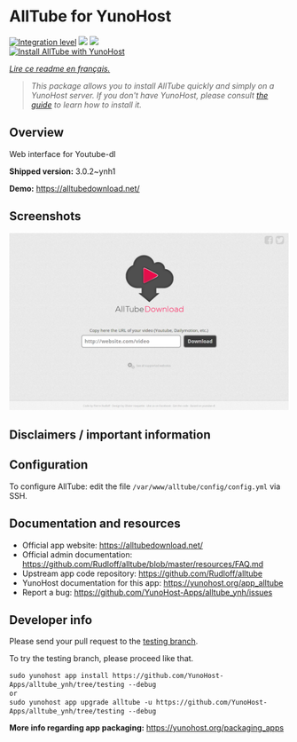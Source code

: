 <!--
N.B.: This README was automatically generated by https://github.com/YunoHost/apps/tree/master/tools/README-generator
It shall NOT be edited by hand.
-->

# AllTube for YunoHost

[![Integration level](https://dash.yunohost.org/integration/alltube.svg)](https://dash.yunohost.org/appci/app/alltube) ![](https://ci-apps.yunohost.org/ci/badges/alltube.status.svg) ![](https://ci-apps.yunohost.org/ci/badges/alltube.maintain.svg)  
[![Install AllTube with YunoHost](https://install-app.yunohost.org/install-with-yunohost.svg)](https://install-app.yunohost.org/?app=alltube)

*[Lire ce readme en français.](./README_fr.md)*

> *This package allows you to install AllTube quickly and simply on a YunoHost server.
If you don't have YunoHost, please consult [the guide](https://yunohost.org/#/install) to learn how to install it.*

## Overview

Web interface for Youtube-dl

**Shipped version:** 3.0.2~ynh1

**Demo:** https://alltubedownload.net/

## Screenshots

![](./doc/screenshots/screenshot.png)

## Disclaimers / important information

## Configuration

To configure AllTube: edit the file `/var/www/alltube/config/config.yml` via SSH.

## Documentation and resources

* Official app website: https://alltubedownload.net/
* Official admin documentation: https://github.com/Rudloff/alltube/blob/master/resources/FAQ.md
* Upstream app code repository: https://github.com/Rudloff/alltube
* YunoHost documentation for this app: https://yunohost.org/app_alltube
* Report a bug: https://github.com/YunoHost-Apps/alltube_ynh/issues

## Developer info

Please send your pull request to the [testing branch](https://github.com/YunoHost-Apps/alltube_ynh/tree/testing).

To try the testing branch, please proceed like that.
```
sudo yunohost app install https://github.com/YunoHost-Apps/alltube_ynh/tree/testing --debug
or
sudo yunohost app upgrade alltube -u https://github.com/YunoHost-Apps/alltube_ynh/tree/testing --debug
```

**More info regarding app packaging:** https://yunohost.org/packaging_apps